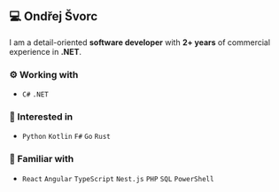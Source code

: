 ## 💻 Ondřej Švorc

I am a detail-oriented **software developer** with **2+ years** of commercial experience in **.NET**.

### ⚙️ Working with
- `C#` `.NET`

### 🔎 Interested in
- `Python` `Kotlin` `F#` `Go` `Rust`

### 🤝 Familiar with       
- `React` `Angular` `TypeScript` `Nest.js` `PHP` `SQL` `PowerShell`
